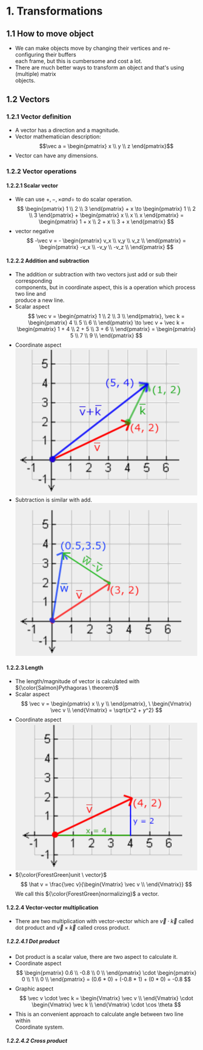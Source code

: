 # 1. Transformations
## 1.1 How to move object 
- We can make objects move by changing their vertices and re-configuring their buffers  
each frame, but this is cumbersome and cost a lot.  
- There are much better ways to transform an object and that's using (multiple) matrix  
objects.  
## 1.2 Vectors
### 1.2.1 Vector definition
- A vector has a direction and a magnitude.  
- Vector mathematician description:  
$$\vec a = 
\begin{pmatrix}
x \\
y \\
z
\end{pmatrix}$$
- Vector can have any dimensions.  
### 1.2.2 Vector operations
#### 1.2.2.1 Scalar vector
- We can use $+,-,\times and \div$ to do scalar operation.  
$$
\begin{pmatrix}
1 \\
2 \\
3
\end{pmatrix} + x \to
\begin{pmatrix}
1 \\
2 \\
3
\end{pmatrix} +
\begin{pmatrix}
x \\
x \\
x
\end{pmatrix} = 
\begin{pmatrix}
1 + x \\
2 + x \\
3 + x
\end{pmatrix}
$$
- vector negative  
$$
-\vec v = - 
\begin{pmatrix}
   v_x  \\
    v_y \\
    v_z \\
\end{pmatrix} = 
\begin{pmatrix}
   -v_x  \\
    -v_y \\
    -v_z \\
\end{pmatrix}
$$
#### 1.2.2.2 Addition and subtraction
- The addition or subtraction with two vectors just add or sub their corresponding  
components, but in coordinate aspect, this is a operation which process two line and  
produce a new line.  
- Scalar aspect  
$$
\vec v = \begin{pmatrix}
   1  \\
    2 \\
    3 \\
\end{pmatrix}, \vec k = \begin{pmatrix}
    4 \\
    5 \\
    6 \\
\end{pmatrix} \to \vec v + \vec k = \begin{pmatrix}
    1 + 4 \\
    2 + 5 \\
    3 + 6 \\
\end{pmatrix} = \begin{pmatrix}
    5 \\
    7 \\
    9 \\
\end{pmatrix}
$$
- Coordinate aspect  
![vectorAdd](markdownImgs/vectorAdd.png)
- Subtraction is similar with add.  
![vectorSub](markdownImgs/vectorSub.png)
#### 1.2.2.3 Length
- The length/magnitude of vector is calculated with ${\color{Salmon}Pythagoras \ theorem}$  
- Scalar aspect  
$$
\vec v = \begin{pmatrix}
    x \\
    y \\
\end{pmatrix}, \  
\begin{Vmatrix}
    \vec v \\
\end{Vmatrix} = \sqrt{x^2 + y^2} $$
- Coordinate aspect  
![vectorLen](markdownImgs/vectorLen.png)
- ${\color{ForestGreen}unit \ vector}$  
$$
\hat v = \frac{\vec v}{\begin{Vmatrix}
    \vec v \\
\end{Vmatrix}}  
$$
We call this ${\color{ForestGreen}normalizing}$ a vector.  
#### 1.2.2.4 Vector-vector multiplication
- There are two multiplication with vector-vector which are $\vec v \cdot \vec k$ called  
    dot product and $\vec v \times \vec k$ called cross product.  
##### 1.2.2.4.1 Dot product
- Dot product is a scalar value, there are two aspect to calculate it.  
- Coordinate aspect  
$$
\begin{pmatrix}
    0.6 \\
    -0.8 \\
    0 \\
\end{pmatrix} \cdot \begin{pmatrix}
    0 \\
    1 \\
    0 \\
\end{pmatrix} = (0.6 * 0) + (-0.8 * 1) + (0 * 0) = -0.8
$$
- Graphic aspect   
$$
\vec v \cdot \vec k = \begin{Vmatrix}
    \vec v \\
\end{Vmatrix} \cdot \begin{Vmatrix}
    \vec k \\
\end{Vmatrix} \cdot \cos \theta
$$
- This is an convenient approach to calculate angle between two line within   
Coordinate system.  
##### 1.2.2.4.2 Cross product
